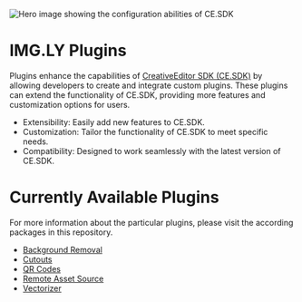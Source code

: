 ![Hero image showing the configuration abilities of CE.SDK](https://img.ly/static/cesdk_release_header.png)

# IMG.LY Plugins

Plugins enhance the capabilities of [CreativeEditor SDK (CE.SDK)](https://img.ly/docs/cesdk/) by allowing developers to create and integrate custom plugins. These plugins can extend the functionality of CE.SDK, providing more features and customization options for users.

- Extensibility: Easily add new features to CE.SDK.
- Customization: Tailor the functionality of CE.SDK to meet specific needs.
- Compatibility: Designed to work seamlessly with the latest version of CE.SDK.

# Currently Available Plugins

For more information about the particular plugins, please visit the according packages in this repository.

- [Background Removal](packages/plugin-background-removal-web/)
- [Cutouts](packages/plugin-cutout-library-web/)
- [QR Codes](packages/plugin-qr-code-web/)
- [Remote Asset Source](packages/plugin-remote-asset-source-web/)
- [Vectorizer](packages/plugin-vectorizer-web/)
